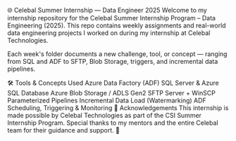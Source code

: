 🌐 Celebal Summer Internship — Data Engineer 2025
Welcome to my internship repository for the Celebal Summer Internship Program – Data Engineering (2025). This repo contains weekly assignments and real-world data engineering projects I worked on during my internship at Celebal Technologies.

Each week's folder documents a new challenge, tool, or concept — ranging from SQL and ADF to SFTP, Blob Storage, triggers, and incremental data pipelines.

🛠️ Tools & Concepts Used
Azure Data Factory (ADF)
SQL Server & Azure SQL Database
Azure Blob Storage / ADLS Gen2
SFTP Server + WinSCP
Parameterized Pipelines
Incremental Data Load (Watermarking)
ADF Scheduling, Triggering & Monitoring
🤝 Acknowledgements
This internship is made possible by Celebal Technologies as part of the CSI Summer Internship Program.
Special thanks to my mentors and the entire Celebal team for their guidance and support. 🙏

